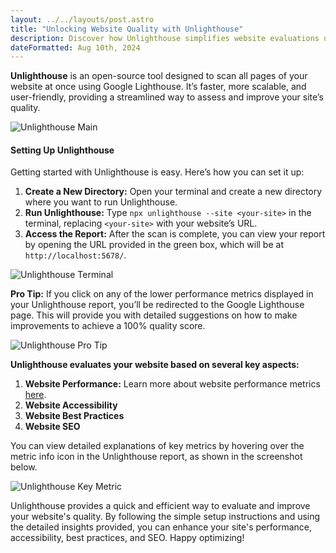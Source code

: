 ```yaml
---
layout: ../../layouts/post.astro
title: "Unlocking Website Quality with Unlighthouse"
description: Discover how Unlighthouse simplifies website evaluations using Google Lighthouse, offering a faster and more user-friendly approach to improving site quality across performance, accessibility, best practices, and SEO.
dateFormatted: Aug 10th, 2024
---
```



**Unlighthouse** is an open-source tool designed to scan all pages of your website at once using Google Lighthouse. It’s faster, more scalable, and user-friendly, providing a streamlined way to assess and improve your site’s quality.

![Unlighthouse Main](/assets/images/posts/unlighthouse-main.png)

#### **Setting Up Unlighthouse**

Getting started with Unlighthouse is easy. Here’s how you can set it up:

1. **Create a New Directory:** Open your terminal and create a new directory where you want to run Unlighthouse.
2. **Run Unlighthouse:** Type `npx unlighthouse --site <your-site>` in the terminal, replacing `<your-site>` with your website’s URL.
3. **Access the Report:** After the scan is complete, you can view your report by opening the URL provided in the green box, which will be at `http://localhost:5678/`.

![Unlighthouse Terminal](/assets/images/posts/unlighthouse-terminal.png)

**Pro Tip:** If you click on any of the lower performance metrics displayed in your Unlighthouse report, you’ll be redirected to the Google Lighthouse page. This will provide you with detailed suggestions on how to make improvements to achieve a 100% quality score.

![Unlighthouse Pro Tip](/assets/images/posts/unlighthouse-protip.png)

**Unlighthouse evaluates your website based on several key aspects:**

1. **Website Performance:** Learn more about website performance metrics [here](/post/website-performance).
2. **Website Accessibility**
3. **Website Best Practices**
4. **Website SEO**

You can view detailed explanations of key metrics by hovering over the metric info icon in the Unlighthouse report, as shown in the screenshot below.

![Unlighthouse Key Metric](/assets/images/posts/unlighthouse-keymetric.png)

Unlighthouse provides a quick and efficient way to evaluate and improve your website's quality. By following the simple setup instructions and using the detailed insights provided, you can enhance your site's performance, accessibility, best practices, and SEO. Happy optimizing!